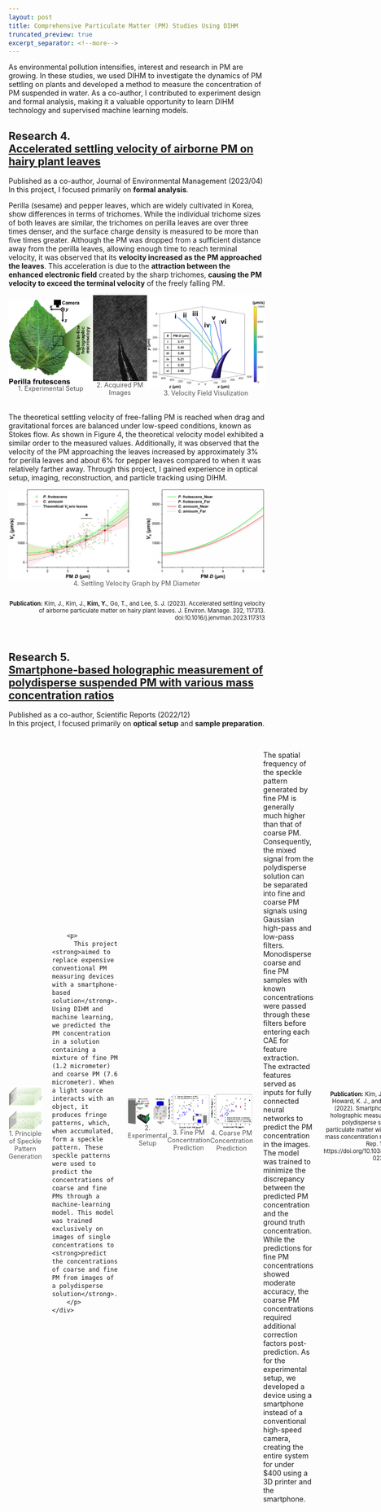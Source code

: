```yaml
---
layout: post
title: Comprehensive Particulate Matter (PM) Studies Using DIHM
truncated_preview: true
excerpt_separator: <!--more-->
---
```


<div class="message">
As environmental pollution intensifies, interest and research in PM are growing. In these studies, we used DIHM to investigate the dynamics of PM settling on plants and developed a method to measure the concentration of PM suspended in water. As a co-author, I contributed to experiment design and formal analysis, making it a valuable opportunity to learn DIHM technology and supervised machine learning models.
</div>

<h2> Research 4. <br><a href="https://www.sciencedirect.com/science/article/pii/S0301479723001019">Accelerated settling velocity of airborne PM on hairy plant leaves</a></h2>

Published as a co-author, Journal of Environmental Management (2023/04)<br>In this project, I focused primarily on <strong>formal analysis</strong>.

Perilla (sesame) and pepper leaves, which are widely cultivated in Korea, show differences in terms of trichomes. While the individual trichome sizes of both leaves are similar, the trichomes on perilla leaves are over three times denser, and the surface charge density is measured to be more than five times greater.  Although the PM was dropped from a sufficient distance away from the perilla leaves, allowing enough time to reach terminal velocity, it was observed that its <strong>velocity increased as the PM approached the leaves</strong>. This acceleration is due to the <strong>attraction between the enhanced electronic field</strong> created by the sharp trichomes, <strong>causing the PM velocity to exceed the terminal velocity</strong> of the freely falling PM.

<!--<br>한국에서 많이 재배되는 깻잎과 고추잎은 trichome의 측면에서 큰 차이가 있다. 두 잎은 individual한 trichome size는 비슷하지만 깻잎의 trichome이 3배 이상 빽빽하며 surface charge density도 5배 이상 크게 측정되었다. PM을 깻잎으로부터 충분히 먼 거리에서 낙하시켰기 때문에 종단속도에 진입할 충분한 시간이 제공되었음에도 불구하고, PM이 잎에 낙하하면서 trichome에 가까이 접근할 수록 점점 PM의 속력이 빨라지는 모습을 가시화했다. 그 이유는 뾰족한 trichome에 의해 강화된 전기장과 PM간의 attraction 때문에 자유낙하하는 PM의 종단속도 이상으로 빨라지는 것이다.
Perilla (sesame) and pepper leaves widely cultivated in Korea have large differences with trichomes. Even though the trichome size of both leaves is similar, the number of sesame leaf trichomes is three times denser than the trichome of pepper leaf. Also, the measured surface charged density of the sesame leaf is five times larger than the pepper leaf charge density. Despite PM having enough distance and time to reach settling velocity, DIHM visualized that when the PM reaches closer to the trichome the PM velocity increases. This is because the attraction between the enhanced electronic field created by the sharp trichomes and the PM causes the PM velocity to exceed the terminal velocity of the freely falling PM.-->

<div style="display: flex; justify-content: space-around; align-items: center;">
  <figure style="margin: 0; text-align: center;">
    <img src="/Research/figures/Leaf1.jpg" alt="Perilla leaf" style="width: 250px; height: auto; display: block; margin: 0 auto;">
    <figcaption style="font-size: 0.9em; color: #555;">1. Experimental Setup</figcaption>
  </figure>
  <figure style="margin: 0; text-align: center;">
    <img src="/Research/figures/Leaf3.gif" alt="Acquired images" style="width: 160px; height: auto; display: block; margin: 0 auto;">
    <figcaption style="font-size: 0.9em; color: #555;">2. Acquired PM Images</figcaption>
  </figure>
  <figure style="margin: 0; text-align: center;">
    <img src="/Research/figures/Leaf2.jpeg" alt="Velocity visualization" style="width: 350px; height: auto; display: block; margin: 0 auto;">
    <figcaption style="font-size: 0.9em; color: #555;">3. Velocity Field Visulization</figcaption>
  </figure>
</div>

<br>The theoretical settling velocity of free-falling PM is reached when drag and gravitational forces are balanced under low-speed conditions, known as Stokes flow. As shown in Figure 4, the theoretical velocity model exhibited a similar order to the measured values. Additionally, it was observed that the velocity of the PM approaching the leaves increased by approximately 3% for perilla leaves and about 6% for pepper leaves compared to when it was relatively farther away. Through this project, I gained experience in optical setup, imaging, reconstruction, and particle tracking using DIHM.
<!--Free falling PM의 theoretical terminal velocity는 저속 조건인 stokes flow에서 drag와 gravitational force가 평형을 이룰때 도달한다. Figure 4를 보면 Theoretical velocity model이 측정 값들과 비슷한 크기 정도를 보였다. 또한 잎에 접근하는 PM이, 잎에서 비교적 떨어진 순간의 속도보다 가까이 접근했을 때 속도가 깻잎은 약 3% 고추잎은 약 6% 정도 더 증가한 것을 관찰했다. Through this project, I gained experience in optical setup, imaging, reconstruction, and particle tracking using DIHM.
The theoretical velocity of free-falling PM reaches the settling velocity when the drag and gravitational force balance under the slow velocity stokes flow. Figure 4 shows that the theoretical settling velocity model shows a similar order between experimental settling velocities of PMs on the plant leaves. Additionally, it was observed that the velocity of the PM approaching the leaf increased by approximately 3% for perilla leaves and about 6% for pepper leaves compared to the velocity when it was relatively farther away from the leaf. Through this project, I gained experience in optical setup, imaging, reconstruction, and particle tracking using DIHM.-->

<figure style="margin: 0; text-align: center;">
  <img src="/Research/figures/Leaf4.jpg" alt="Velocity distribution" style="width: auto; height: auto; display: block; margin: 0 auto;">
  <figcaption style="font-size: 0.9em; color: #555;">4. Settling Velocity Graph by PM Diameter</figcaption>
</figure>
<p style="font-size: 0.8em; text-align: right;"><br><b>Publication:</b> Kim, J., Kim, J., <b>Kim, Y.</b>, Go, T., and Lee, S. J. (2023). Accelerated settling velocity of airborne particulate matter on hairy plant leaves. J. Environ. Manage. 332, 117313. doi:10.1016/j.jenvman.2023.117313</p>
<br>

<h2>Research 5. <br><a href="https://www.nature.com/articles/s41598-022-27215-6">Smartphone-based holographic measurement of polydisperse suspended PM with various mass concentration ratios</a></h2>

Published as a co-author, Scientific Reports (2022/12)<br>In this project, I focused primarily on <strong>optical setup</strong> and <strong>sample preparation</strong>.
<br>
<div style="display: flex; justify-content: space-around; align-items: center; gap: 20px;">
    <figure style="margin: 0; text-align: center;">
      <img src="/Research/figures/smart1.jpeg" alt="Velocity distribution" style="width: 250; height: auto; display: block; margin: 0 auto;">
      <figcaption style="font-size: 0.9em; color: #555;">1. Principle of Speckle Pattern Generation</figcaption>
    </figure>
    <div class="text">
        
        <p>
          This project <strong>aimed to replace expensive conventional PM measuring devices with a smartphone-based solution</strong>. Using DIHM and machine learning, we predicted the PM concentration in a solution containing a mixture of fine PM (1.2 micrometer) and coarse PM (7.6 micrometer). When a light source interacts with an object, it produces fringe patterns, which, when accumulated, form a speckle pattern. These speckle patterns were used to predict the concentrations of coarse and fine PMs through a machine-learning model. This model was trained exclusively on images of single concentrations to <strong>predict the concentrations of coarse and fine PM from images of a polydisperse solution</strong>.
        </p>
    </div>
</div>


<div style="display: flex; justify-content: space-around; align-items: center;">
  <figure style="margin: 0; text-align: center;">
    <img src="/Research/figures/smart2.png" alt="Experimental setup" style="width: 350px; height: auto; display: block; margin: 0 auto;">
    <figcaption style="font-size: 0.9em; color: #555;">2. Experimental Setup</figcaption>
  </figure>
  <figure style="margin: 0; text-align: center;">
    <img src="/Research/figures/smart3.png" alt="Fine PM concentration prediction" style="width: 250px; height: auto; display: block; margin: 0 auto;">
    <figcaption style="font-size: 0.9em; color: #555;">3. Fine PM Concentration Prediction</figcaption>
  </figure>
  <figure style="margin: 0; text-align: center;">
    <img src="/Research/figures/smart4.png" alt="Coarse PM concentration prediction" style="width: 250px; height: auto; display: block; margin: 0 auto;">
    <figcaption style="font-size: 0.9em; color: #555;">4. Coarse PM Concentration Prediction</figcaption>
  </figure>
</div>

<br>The spatial frequency of the speckle pattern generated by fine PM is generally much higher than that of coarse PM. Consequently, the mixed signal from the polydisperse solution can be separated into fine and coarse PM signals using Gaussian high-pass and low-pass filters. Monodisperse coarse and fine PM samples with known concentrations were passed through these filters before entering each CAE for feature extraction. The extracted features served as inputs for fully connected neural networks to predict the PM concentration in the images. The model was trained to minimize the discrepancy between the predicted PM concentration and the ground truth concentration. While the predictions for fine PM concentrations showed moderate accuracy, the coarse PM concentrations required additional correction factors post-prediction. As for the experimental setup, we developed a device using a smartphone instead of a conventional high-speed camera, creating the entire system for under $400 using a 3D printer and the smartphone.
<!--<br>보통 fine PM의 spatial frequency가 coarse PM의 spatial frequency보다 훨씬 높다. 그래서 우리는 가우시안 high and low pass filter로 mixture의 신호를 분리해서 fine PM과 coarse PM을 예측했다. 농도가 알려진 Monodisperse coarse and fine PM은 각각 low pass filter와 high pass filter를 거친 후에 각 CAE에 들어가서 feature가 추출된다. 추출된 feature는 각 fully connected neural network에 input으로 들어가고 output으로 이미지의 PM 농도를 예측한다. Model은 예측한 PM농도와 ground truth 농도간의 오차를 줄이는 방향으로 학습된다. 학습된 모델은 coarse PM과 fine PM이 섞여있는 solution에서 coarse와 fine PM 농도를 예측한다. Fine PM은 농도예측이 잘 되지만 coarse PM은 예측 후에 추가적인 correction factor로 보정이 필요했다. 이 연구에는 conventional한 DIHM setup이 아니라 camera 대신 smartphone을 사용한 setup을 개발했다. We created the setup for under $400 using a 3D printer and a Samsung smartphone.-->

<p style="font-size: 0.8em; text-align: right;"><br><b>Publication:</b> Kim, J., <b>Kim, Y.</b>, Howard, K. J., and Lee, S. J. (2022). Smartphone-based holographic measurement of polydisperse suspended particulate matter with various mass concentration ratios. Sci. Rep. 12, 22609. https://doi.org/10.1038/s41598-022-27215-6</p>
